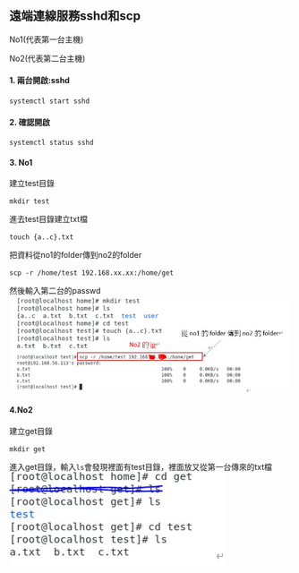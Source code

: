 ## 遠端連線服務sshd和scp 
No1(代表第一台主機)

No2(代表第二台主機)

#### 1.	兩台開啟:sshd
```
systemctl start sshd 
```
#### 2.	確認開啟
```
systemctl status sshd
```
#### 3.	No1

建立test目錄
```
mkdir test
```
進去test目錄建立txt檔
```
touch {a..c}.txt
```
把資料從no1的folder傳到no2的folder
```
scp -r /home/test 192.168.xx.xx:/home/get
```
然後輸入第二台的passwd
<img src="https://github.com/syuan0327/linux2/blob/master/li.JPG">
#### 4.No2
建立get目錄
```
mkdir get
```
進入get目錄，輸入`ls`會發現裡面有test目錄，裡面放又從第一台傳來的txt檔
<img src="https://github.com/syuan0327/linux2/blob/master/li2.JPG">


